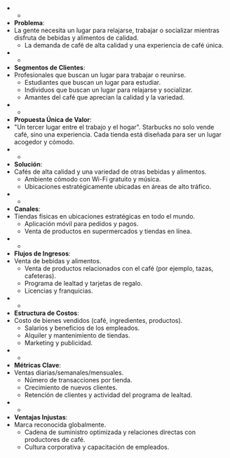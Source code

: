- -
- **Problema**:
- La gente necesita un lugar para relajarse, trabajar o socializar mientras disfruta de bebidas y alimentos de calidad.
	- La demanda de café de alta calidad y una experiencia de café única.
- -
- **Segmentos de Clientes**:
- Profesionales que buscan un lugar para trabajar o reunirse.
	- Estudiantes que buscan un lugar para estudiar.
	- Individuos que buscan un lugar para relajarse y socializar.
	- Amantes del café que aprecian la calidad y la variedad.
- -
- **Propuesta Única de Valor**:
- "Un tercer lugar entre el trabajo y el hogar". Starbucks no solo vende café, sino una experiencia. Cada tienda está diseñada para ser un lugar acogedor y cómodo.
- -
- **Solución**:
- Cafés de alta calidad y una variedad de otras bebidas y alimentos.
	- Ambiente cómodo con Wi-Fi gratuito y música.
	- Ubicaciones estratégicamente ubicadas en áreas de alto tráfico.
- -
- **Canales**:
- Tiendas físicas en ubicaciones estratégicas en todo el mundo.
	- Aplicación móvil para pedidos y pagos.
	- Venta de productos en supermercados y tiendas en línea.
- -
- **Flujos de Ingresos**:
- Venta de bebidas y alimentos.
	- Venta de productos relacionados con el café (por ejemplo, tazas, cafeteras).
	- Programa de lealtad y tarjetas de regalo.
	- Licencias y franquicias.
- -
- **Estructura de Costos**:
- Costo de bienes vendidos (café, ingredientes, productos).
	- Salarios y beneficios de los empleados.
	- Alquiler y mantenimiento de tiendas.
	- Marketing y publicidad.
- -
- **Métricas Clave**:
- Ventas diarias/semanales/mensuales.
	- Número de transacciones por tienda.
	- Crecimiento de nuevos clientes.
	- Retención de clientes y actividad del programa de lealtad.
- -
- **Ventajas Injustas**:
- Marca reconocida globalmente.
	- Cadena de suministro optimizada y relaciones directas con productores de café.
	- Cultura corporativa y capacitación de empleados.